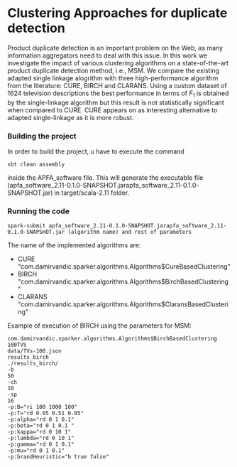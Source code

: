 # Clustering Approaches for duplicate detection

Product duplicate detection is an important problem on the Web, as many information aggregators need to deal with this issue. In this work we investigate the impact of various clustering algorithms on a state-of-the-art product duplicate detection method, i.e., MSM. We compare the existing adapted single linkage alogrithm with three high-performance algorithm from the literature: CURE, BIRCH and CLARANS. Using a custom dataset of 1624 television descriptions the best performance in terms of $F_{1}$ is obtained by the single-linkage algorithm but this result is not statistically significant  when compared to CURE. CURE appears on as interesting alternative to adapted single-linkage as it is more robust.

### Building the project
In order to build the project, u have to execute the command

```sbt clean assembly```

inside the APFA_software file. This will generate the executable file (apfa_software_2.11-0.1.0-SNAPSHOT.jarapfa_software_2.11-0.1.0-SNAPSHOT.jar) 
in target/scala-2.11 folder.

### Running the code

```spark-submit apfa_software_2.11-0.1.0-SNAPSHOT.jarapfa_software_2.11-0.1.0-SNAPSHOT.jar (algorithm name) and rest of parameters```

The name of the implemented algorithms are:
* CURE "com.damirvandic.sparker.algorithms.Algorithms$CureBasedClustering"
* BIRCH "com.damirvandic.sparker.algorithms.Algorithms$BirchBasedClustering"
* CLARANS "com.damirvandic.sparker.algorithms.Algorithms$ClaransBasedClustering"

Example of execution of BIRCH using the parameters for MSM:

```
com.damirvandic.sparker.algorithms.Algorithms$BirchBasedClustering
100TVS
data/TVs-100.json
results_birch
./results_birch/
-b
50
-ch
10
-sp
16
-p:B="ri 100 1000 100"
-p:T="rd 0.05 0.51 0.05"
-p:alpha="rd 0 1 0.1"
-p:beta="rd 0 1 0.1 "
-p:kappa="rd 0 10 1"
-p:lambda="rd 0 10 1"
-p:gamma="rd 0 1 0.1"
-p:mu="rd 0 1 0.1"
-p:brandHeuristic="b true false"
```

